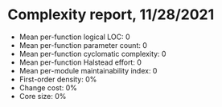 # Complexity report, 11/28/2021

* Mean per-function logical LOC: 0
* Mean per-function parameter count: 0
* Mean per-function cyclomatic complexity: 0
* Mean per-function Halstead effort: 0
* Mean per-module maintainability index: 0
* First-order density: 0%
* Change cost: 0%
* Core size: 0%

